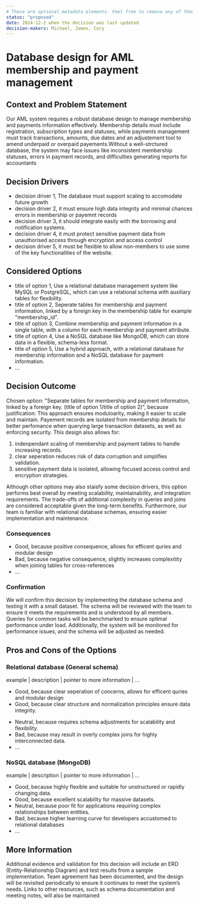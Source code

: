 ```yaml
---
# These are optional metadata elements. Feel free to remove any of them.
status: "proposed"
date: 2024-12-2 when the decision was last updated
decision-makers: Michael, James, Cory
---
```


# Database design for AML membership and payment management

## Context and Problem Statement

Our AML system requires a robust database design to manage membership and payments information effectively. Membership details must include registration, subscription types and statuses, while payments management must track transactions, amounts, due dates and an adjustement tool to amend underpaid or overpaid payements.Without a well-strctured database, the system may face issues like inconsistent membership statuses, errors in payment records, and difficulties generating reports for accountants

<!-- This is an optional element. Feel free to remove. -->
## Decision Drivers

* decision driver 1, The database must support scaling to accomodate future growth 
* decision driver 2, it must ensure high data integrity and minimal chances errors in membership or payemnt records
* decision driver 3, it should integrate easily with the borrowing and notification systems.
* decision driver 4, it must protect sensitive payment data from unauthorised access through encryption and access control
* decision driver 5, it must be flexible to allow non-members to use some of the key functionalities of the website.

## Considered Options

* title of option 1, Use a relational database management system like MySQL or PostgreSQL, which can use a relational schema with auxiliary tables for flexibility.
* title of option 2, Seperate tables for membership and payment information, linked by a foreign key in the membership table for example "membership_id".
* title of option 3, Combine membership and payment information in a single table, with a column for each membership and payment attribute.
* title of option 4, Use a NoSQL database like MongoDB, which can store data in a flexible, schema-less format.
* title of option 5, Use a hybrid approach, with a relational database for membership information and a NoSQL database for payment information.
* … <!-- numbers of options can vary -->

## Decision Outcome

Chosen option: "Separate tables for membership and payment information, linked by a foreign key. (title of option 1/title of option 2)", because justification: This approach ensures moduloarity, making it easier to scale and maintain. Payement records are isolated from membership details for better perfomance when querying large transaction datasets, as well as enforcing security. This design also allows for:

1. indenpendant scaling of membership and payment tables to handle increasing records.
2. clear seperation reduces risk of data corruption and simplifies validation.
3. sensitive payment data is isolated, allowing focused access control and encryption strategies.

Although other options may also staisfy some decision drivers, this option performs best overall by meeting scalability, maintainability, and integration requirements. The trade-offs of additional complexity in queries and joins are considered acceptable given the long-term benefits. Furthermore, our team is familiar with relational database schemas, ensuring easier implementation and maintenance.

<!-- This is an optional element. Feel free to remove. -->
### Consequences

* Good, because positive consequence, allows for efficent quries and modular design
* Bad, because negative consequence, slightly increases complexitity when joining tables for cross-references
* … <!-- numbers of consequences can vary -->

<!-- This is an optional element. Feel free to remove. -->
### Confirmation

 We will confirm this decision by implementing the database schema and testing it with a small dataset. The schema will be reviewed with the team to ensure it meets the requirements and is understood by all members. Queries for common tasks will be benchmarked to ensure optimal performance under load. Additionally, the system will be monitored for performance issues, and the schema will be adjusted as needed.

<!-- This is an optional element. Feel free to remove. -->
## Pros and Cons of the Options

### Relational database (General schema)

<!-- This is an optional element. Feel free to remove. -->
example | description | pointer to more information | …

* Good, because clear seperation of concerns, allows for efficent quries and modular design
* Good, because clear structure and normalization principles ensure data integrity. 
<!-- use "neutral" if the given argument weights neither for good nor bad -->
* Neutral, because requires schema adjustments for scalability and flexibility.
* Bad, because may result in overly complex joins for highly interconnected data.
* … <!-- numbers of pros and cons can vary -->

### NoSQL database (MongoDB)

example | description | pointer to more information | …

* Good, because highly flexible and suitable for unstructured or rapidly changing data.
* Good, because excellent scalability for massive datasets.
* Neutral, because poor fit for applications requiring complex relationships between entities.
* Bad, because higher learning curve for developers accustomed to relational databases
* …

<!-- This is an optional element. Feel free to remove. -->
## More Information

Additional evidence and validation for this decision will include an ERD (Entity-Relationship Diagram) and test results from a sample implementation. Team agreement has been documented, and the design will be revisited periodically to ensure it continues to meet the system’s needs. Links to other resources, such as schema documentation and meeting notes, will also be maintained
